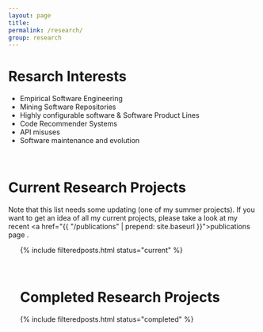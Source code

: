 ```yaml
---
layout: page
title:
permalink: /research/
group: research
---
```


# Resarch Interests

* Empirical Software Engineering
* Mining Software Repositories
* Highly configurable software & Software Product Lines
* Code Recommender Systems
* API misuses
* Software maintenance and evolution

<div><br/></div>

# Current Research Projects

Note that this list needs some updating (one of my summer projects). If you want to get an idea of all my current projects, please take a look at my recent <a href="{{ "/publications" |  prepend: site.baseurl }}">publications page</a> .

<ul class="post-list">

{% include filteredposts.html status="current" %}

<div><br/></div>

<h1 id="completed-research-projects">Completed Research Projects</h1>

{% include filteredposts.html status="completed" %}
